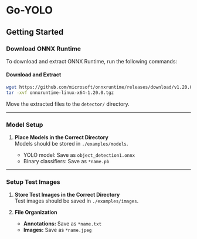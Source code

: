 # Go-YOLO

## Getting Started

### Download ONNX Runtime

To download and extract ONNX Runtime, run the following commands:

#### Download and Extract

```bash
wget https://github.com/microsoft/onnxruntime/releases/download/v1.20.0/onnxruntime-linux-x64-1.20.0.tgz
tar -xvf onnxruntime-linux-x64-1.20.0.tgz
```

Move the extracted files to the `detector/` directory.

---

### Model Setup

1. **Place Models in the Correct Directory**  
   Models should be stored in `./examples/models`.

   - YOLO model: Save as `object_detection1.onnx`
   - Binary classifiers: Save as `*name.pb`

---

### Setup Test Images

1. **Store Test Images in the Correct Directory**  
   Test images should be saved in `./examples/images`.

2. **File Organization**
   - **Annotations:** Save as `*name.txt`
   - **Images:** Save as `*name.jpeg`
